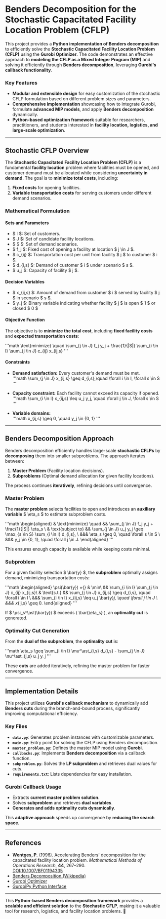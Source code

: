# **Benders Decomposition for the Stochastic Capacitated Facility Location Problem (CFLP)**  

This project provides a **Python implementation of Benders decomposition** to efficiently solve the **Stochastic Capacitated Facility Location Problem (CFLP)** using the **Gurobi Optimizer**. The code demonstrates an effective approach to **modeling the CFLP as a Mixed Integer Program (MIP)** and solving it efficiently through **Benders decomposition**, leveraging **Gurobi's callback functionality**.  

### **Key Features**  

- **Modular and extensible design** for easy customization of the stochastic CFLP formulation based on different problem sizes and parameters.  
- **Comprehensive implementation** showcasing how to integrate Gurobi, formulate **advanced MIP models**, and apply **Benders decomposition** dynamically.  
- **Python-based optimization framework** suitable for researchers, practitioners, and students interested in **facility location, logistics, and large-scale optimization**.  

---

## **Stochastic CFLP Overview**  

The **Stochastic Capacitated Facility Location Problem (CFLP)** is a fundamental **facility location** problem where facilities must be opened, and customer demand must be allocated while considering **uncertainty in demand**. The goal is to **minimize total costs**, including:  
1. **Fixed costs** for opening facilities.  
2. **Variable transportation costs** for serving customers under different demand scenarios.  

### **Mathematical Formulation**  

#### **Sets and Parameters**  

- $ I $: Set of customers.  
- $ J $: Set of candidate facility locations.  
- $ S $: Set of demand scenarios.  
- $ f_j $: Fixed cost of opening a facility at location $ j \in J $.  
- $ c_{ij} $: Transportation cost per unit from facility $ j $ to customer $ i $.  
- $ d_{i,s} $: Demand of customer $ i $ under scenario $ s $.  
- $ u_j $: Capacity of facility $ j $.  

#### **Decision Variables**  

- $ x_{ij,s} $: Amount of demand from customer $ i $ served by facility $ j $ in scenario $ s $.  
- $ y_j $: Binary variable indicating whether facility $ j $ is open $ 1 $ or closed $ 0 $  

#### **Objective Function**  

The objective is to **minimize the total cost**, including **fixed facility costs** and **expected transportation costs**:  

'''math 
\text{minimize} \quad \sum_{j \in J} f_j y_j + \frac{1}{|S|} \sum_{i \in I} \sum_{j \in J} c_{ij} x_{ij,s}
''' 

#### **Constraints**  

- **Demand satisfaction:** Every customer's demand must be met.  
'''math 
\sum_{j \in J} x_{ij,s} \geq d_{i,s},\quad \forall i \in I, \forall s \in S
''' 

- **Capacity constraint:** Each facility cannot exceed its capacity if opened.  
'''math 
\sum_{i \in I} x_{ij,s} \leq u_j y_j, \quad \forall j \in J, \forall s \in S
''' 

- **Variable domains:**  
'''math 
x_{ij,s} \geq 0, \quad y_j \in \{0, 1\}
'''

---

## **Benders Decomposition Approach**  

Benders decomposition efficiently handles large-scale **stochastic CFLPs** by **decomposing** them into smaller subproblems. The approach iterates between:  

1. **Master Problem** (Facility location decisions).  
2. **Subproblems** (Optimal demand allocation for given facility locations).  

The process continues **iteratively**, refining decisions until convergence.  

### **Master Problem**  

The **master problem** selects facilities to open and introduces an **auxiliary variable** $ \eta_s $ to estimate subproblem costs.  

'''math 
\begin{aligned}
    & \text{minimize} \quad && \sum_{j \in J} f_j y_j + \frac{1}{|S|} \eta_s \\
    & \text{subject to} && \sum_{j \in J} u_j y_j \geq \max_{s \in S} \sum_{i \in I} d_{i,s}, \\
    &&& \eta_s \geq 0, \quad \forall s \in S \\
    &&& y_j \in \{0, 1\}, \quad \forall j \in J.
\end{aligned}
'''

This ensures enough capacity is available while keeping costs minimal.  

### **Subproblem**  

For a given facility selection $ \bar{y} $, the **subproblem** optimally assigns demand, minimizing transportation costs:  

'''math 
\begin{aligned}
    \psi(\bar{y}) ={} & \min\ && \sum_{i \in I} \sum_{j \in J} c_{ij} x_{ij,s}\\
    & \text{s.t.} && \sum_{j \in J} x_{ij,s} \geq d_{i,s}, \quad \forall i \in I \\
    &&& \sum_{i \in I} x_{ij,s} \leq u_j \bar{y}_j, \quad \forall j \in J \\
    &&& x_{ij,s} \geq 0.
\end{aligned}
'''

If $ \psi_s^\ast(\bar{y}) $ exceeds \( \bar{\eta_s} \), an **optimality cut** is generated.  

### **Optimality Cut Generation**  

From the **dual of the subproblem**, the **optimality cut** is:  

'''math 
\eta_s \geq \sum_{i \in I} \mu^\ast_{i,s} d_{i,s} - \sum_{j \in J} \nu^\ast_{j,s} u_j y_j
'''

These **cuts** are added iteratively, refining the master problem for faster convergence.  

---

## **Implementation Details**  

This project utilizes **Gurobi's callback mechanism** to dynamically add **Benders cuts** during the branch-and-bound process, significantly improving computational efficiency.  

### **Key Files**  

- **`data.py`**: Generates problem instances with customizable parameters.  
- **`main.py`**: Entry point for solving the CFLP using Benders decomposition.  
- **`master_problem.py`**: Defines the master MIP model using **Gurobi**.  
- **`callbacks.py`**: Implements **Benders decomposition** via a callback function.  
- **`subproblem.py`**: Solves the **LP subproblem** and retrieves dual values for cuts.  
- **`requirements.txt`**: Lists dependencies for easy installation.  

### **Gurobi Callback Usage**  

- Extracts **current master problem solution**.  
- Solves **subproblem** and retrieves **dual variables**.  
- **Generates and adds optimality cuts dynamically**.  

This **adaptive approach** speeds up convergence by **reducing the search space**.  

---

## **References**  

- **Wentges, P.** (1996). Accelerating Benders' decomposition for the capacitated facility location problem. *Mathematical Methods of Operations Research*, **44**, 267–290.  
  [DOI:10.1007/BF01194335](https://doi.org/10.1007/BF01194335)  
- [Benders Decomposition (Wikipedia)](https://en.wikipedia.org/wiki/Benders_decomposition)  
- [Gurobi Optimizer](https://www.gurobi.com/solutions/gurobi-optimizer/)  
- [GurobiPy Python Interface](https://pypi.org/project/gurobipy/)  

---

This **Python-based Benders decomposition framework** provides a **scalable and efficient solution** to the **Stochastic CFLP**, making it a valuable tool for research, logistics, and facility location problems. 🚀